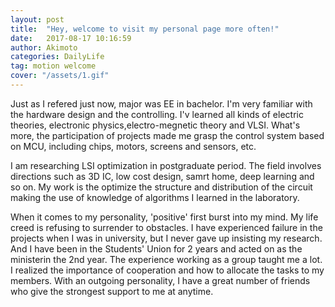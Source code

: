 ```yaml
---
layout: post
title:  "Hey, welcome to visit my personal page more often!"
date:   2017-08-17 10:16:59
author: Akimoto
categories: DailyLife
tag: motion welcome
cover: "/assets/1.gif"
---
```


Just as I refered just now, major was EE in bachelor. I'm very familiar with  the hardware design and the controlling. I'v learned all kinds of electric theories, electronic physics,electro-megnetic theory and VLSI. What's more, the participation of projects made me grasp the control system based on MCU, including chips, motors, screens and sensors, etc.

I am researching LSI optimization in postgraduate period. The field involves directions such as 3D IC, low cost design, samrt home, deep learning and so on. My work is the optimize the structure and distribution of the circuit making the use of knowledge of algorithms I learned in the laboratory.

When it comes to my personality, 'positive' first burst into my mind. My life creed is refusing to surrender to obstacles. I have experienced failure in the projects when I was in university, but I never gave up insisting my research. And I have been in the Students' Union for 2 years and acted on as the ministerin the 2nd year. The experience working as a group taught me a lot. I realized the importance of cooperation and how to allocate the tasks to my members. With an outgoing personality, I have a great number of friends who give the strongest support to me at anytime.

